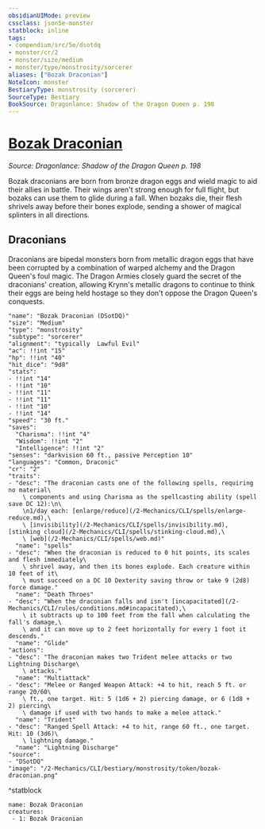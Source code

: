 ```yaml
---
obsidianUIMode: preview
cssclass: json5e-monster
statblock: inline
tags:
- compendium/src/5e/dsotdq
- monster/cr/2
- monster/size/medium
- monster/type/monstrosity/sorcerer
aliases: ["Bozak Draconian"]
NoteIcon: monster
BestiaryType: monstrosity (sorcerer)
SourceType: Bestiary
BookSource: Dragonlance: Shadow of the Dragon Queen p. 198
---
```

# [Bozak Draconian](2-Mechanics/CLI/bestiary/monstrosity/bozak-draconian-dsotdq.md)
*Source: Dragonlance: Shadow of the Dragon Queen p. 198*  

Bozak draconians are born from bronze dragon eggs and wield magic to aid their allies in battle. Their wings aren't strong enough for full flight, but bozaks can use them to glide during a fall. When bozaks die, their flesh shrivels away before their bones explode, sending a shower of magical splinters in all directions.

## Draconians

Draconians are bipedal monsters born from metallic dragon eggs that have been corrupted by a combination of warped alchemy and the Dragon Queen's foul magic. The Dragon Armies closely guard the secret of the draconians' creation, allowing Krynn's metallic dragons to continue to think their eggs are being held hostage so they don't oppose the Dragon Queen's conquests.

```statblock
"name": "Bozak Draconian (DSotDQ)"
"size": "Medium"
"type": "monstrosity"
"subtype": "sorcerer"
"alignment": "typically  Lawful Evil"
"ac": !!int "15"
"hp": !!int "40"
"hit_dice": "9d8"
"stats":
- !!int "14"
- !!int "10"
- !!int "11"
- !!int "11"
- !!int "10"
- !!int "14"
"speed": "30 ft."
"saves":
  "Charisma": !!int "4"
  "Wisdom": !!int "2"
  "Intelligence": !!int "2"
"senses": "darkvision 60 ft., passive Perception 10"
"languages": "Common, Draconic"
"cr": "2"
"traits":
- "desc": "The draconian casts one of the following spells, requiring no material\
    \ components and using Charisma as the spellcasting ability (spell save DC 12):\n\
    \n1/day each: [enlarge/reduce](/2-Mechanics/CLI/spells/enlarge-reduce.md),\
    \ [invisibility](/2-Mechanics/CLI/spells/invisibility.md), [stinking cloud](/2-Mechanics/CLI/spells/stinking-cloud.md),\
    \ [web](/2-Mechanics/CLI/spells/web.md)"
  "name": "spells"
- "desc": "When the draconian is reduced to 0 hit points, its scales and flesh immediately\
    \ shrivel away, and then its bones explode. Each creature within 10 feet of it\
    \ must succeed on a DC 10 Dexterity saving throw or take 9 (2d8) force damage."
  "name": "Death Throes"
- "desc": "When the draconian falls and isn't [incapacitated](/2-Mechanics/CLI/rules/conditions.md#incapacitated),\
    \ it subtracts up to 100 feet from the fall when calculating the fall's damage,\
    \ and it can move up to 2 feet horizontally for every 1 foot it descends."
  "name": "Glide"
"actions":
- "desc": "The draconian makes two Trident melee attacks or two Lightning Discharge\
    \ attacks."
  "name": "Multiattack"
- "desc": "Melee or Ranged Weapon Attack: +4 to hit, reach 5 ft. or range 20/60\
    \ ft., one target. Hit: 5 (1d6 + 2) piercing damage, or 6 (1d8 + 2) piercing\
    \ damage if used with two hands to make a melee attack."
  "name": "Trident"
- "desc": "Ranged Spell Attack: +4 to hit, range 60 ft., one target. Hit: 10 (3d6)\
    \ lightning damage."
  "name": "Lightning Discharge"
"source":
- "DSotDQ"
"image": "/2-Mechanics/CLI/bestiary/monstrosity/token/bozak-draconian.png"
```
^statblock

```encounter-table
name: Bozak Draconian
creatures:
 - 1: Bozak Draconian
```
